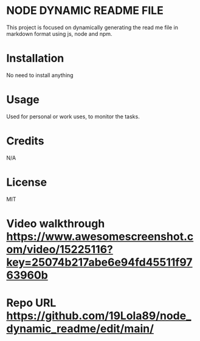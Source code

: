 # NODE DYNAMIC README FILE 

This project is focused on dynamically generating the read me file in markdown format using js, node and npm. 

# Installation

No need to install anything

# Usage

Used for personal or work uses, to monitor the tasks.

# Credits

N/A

# License

MIT

# Video walkthrough https://www.awesomescreenshot.com/video/15225116?key=25074b217abe6e94fd45511f9763960b

# Repo URL https://github.com/19Lola89/node_dynamic_readme/edit/main/
